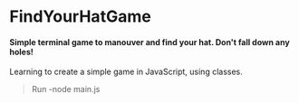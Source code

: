 # FindYourHatGame

#### Simple terminal game to manouver and find your hat. **Don't fall down any holes!**

Learning to create a simple game in JavaScript, using classes.

> Run  -node main.js
